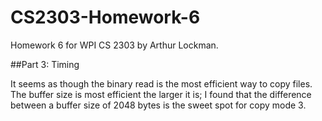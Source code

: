 # CS2303-Homework-6
Homework 6 for WPI CS 2303 by Arthur Lockman.

##Part 3: Timing

It seems as though the binary read is the most efficient way to copy files. The buffer size is most efficient the larger it is; I found that the difference between a buffer size of 2048 bytes is the sweet spot for copy mode 3. 

